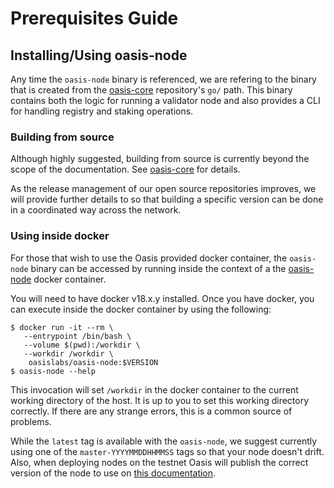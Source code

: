 # Prerequisites Guide

## Installing/Using oasis-node

Any time the `oasis-node` binary is referenced, we are refering to the binary
that is created from the [oasis-core](https://github.com/oasislabs/oasis-core)
repository's `go/` path. This binary contains both the logic for running a
validator node and also provides a CLI for handling registry and staking
operations.

### Building from source

Although highly suggested, building from source is currently beyond the scope of
the documentation. See [oasis-core](https://github.com/oasislabs/oasis-core) for
details.

As the release management of our open source repositories improves, we will
provide further details to so that building a specific version can be done in a
coordinated way across the network.

### Using inside docker

For those that wish to use the Oasis provided docker container, the `oasis-node`
binary can be accessed by running inside the context of a the
[oasis-node](https://hub.docker.com/r/oasislabs/oasis-node) docker container.

You will need to have docker v18.x.y installed. Once you have docker, you can
execute inside the docker container by using the following:

```
$ docker run -it --rm \
   --entrypoint /bin/bash \
   --volume $(pwd):/workdir \
   --workdir /workdir \
    oasislabs/oasis-node:$VERSION
$ oasis-node --help
```

This invocation will set `/workdir` in the docker container to the current
working directory of the host. It is up to you to set this working directory
correctly. If there are any strange errors, this is a common source of problems.

While the `latest` tag is available with the `oasis-node`, we suggest currently
using one of the `master-YYYYMMDDHHMMSS` tags so that your node doesn't drift.
Also, when deploying nodes on the testnet Oasis will publish the correct version
of the node to use on [this documentation](./current-testnet-parameters.md).
